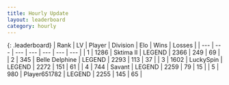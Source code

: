 ```yaml
---
title: Hourly Update
layout: leaderboard
category: hourly
---
```


{: .leaderboard}
| Rank | LV | Player | Division | Elo | Wins | Losses |
| --- | --- | --- | --- | --- | --- | --- |
| <span data-change="0">1</span> | 1286 | <span title="ID: 402846">Sktima II</span> | LEGEND | <span data-change="0">2366</span> | <span data-change="0">249</span> | <span data-change="0">69</span> |
| <span data-change="0">2</span> | 345 | <span title="ID: 725085">Belle Delphine</span> | LEGEND | <span data-change="0">2293</span> | <span data-change="0">113</span> | <span data-change="0">37</span> |
| <span data-change="0">3</span> | 1602 | <span title="ID: 498412">LuckySpin</span> | LEGEND | <span data-change="0">2272</span> | <span data-change="0">151</span> | <span data-change="0">61</span> |
| <span data-change="0">4</span> | 744 | <span title="ID: 556277">Savant</span> | LEGEND | <span data-change="0">2259</span> | <span data-change="0">79</span> | <span data-change="0">15</span> |
| <span data-change="0">5</span> | 980 | <span title="ID: 651782">Player651782</span> | LEGEND | <span data-change="0">2255</span> | <span data-change="0">145</span> | <span data-change="0">65</span> |